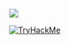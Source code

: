 


 ![](https://komarev.com/ghpvc/?username=akshayrivers)


[![TryHackMe](https://tryhackme-badges.s3.amazonaws.com/akshayforrivers.png?v=5)](https://tryhackme.com/p/akshayforrivers)

